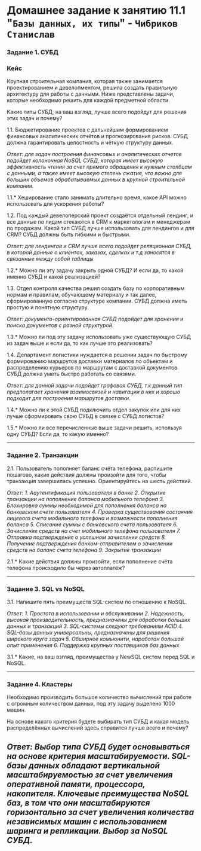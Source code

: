 # Домашнее задание к занятию 11.1 "`Базы данных, их типы`" - `Чибриков Станислав`

### Задание 1. СУБД

### Кейс
Крупная строительная компания, которая также занимается проектированием и девелопментом, решила создать правильную архитектуру для работы с данными. Ниже представлены задачи, которые необходимо решить для каждой предметной области.

Какие типы СУБД, на ваш взгляд, лучше всего подойдут для решения этих задач и почему?

1.1. Бюджетирование проектов с дальнейшим формированием финансовых аналитических отчётов и прогнозирования рисков. СУБД должна гарантировать целостность и чёткую структуру данных.

*Ответ: для задач построения финансовых и аналитических отчетов подойдет колоночная NoSQL СУБД, которая имеет высокую эффективность чтения за счет прямого обращения к нужным столбцам с данными, а также имеет высокую степень сжатия, что важно для больших объемов обрабатываемых данных в крупной строительной компании.*

1.1.* Хеширование стало занимать длительно время, какое API можно использовать для ускорения работы?

1.2. Под каждый девелоперский проект создаётся отдельный лендинг, и все данные по лидам стекаются в CRM к маркетологам и менеджерам по продажам. Какой тип СУБД лучше использовать для лендингов и для CRM? СУБД должны быть гибкими и быстрыми.

*Ответ: для лендингов и CRM лучше всего подойдет реляционная СУБД, в которой данные о клиентах, заказах, сделках и т.д заносятся в связанные между собой таблицы*

1.2.* Можно ли эту задачу закрыть одной СУБД? И если да, то какой именно СУБД и какой реализацией?

1.3. Отдел контроля качества решил создать базу по корпоративным нормам и правилам, обучающему материалу и так далее, сформированную согласно структуре компании. СУБД должна иметь простую и понятную структуру.

*Ответ: документо-ориентированная СУБД подойдет для хранения и поиска документов с разной структурой.*

1.3.* Можно ли под эту задачу использовать уже существующую СУБД из задач выше и если да, то как лучше это реализовать?

1.4. Департамент логистики нуждается в решении задач по быстрому формированию маршрутов доставки материалов по объектам и распределению курьеров по маршрутам с доставкой документов. СУБД должна уметь быстро работать со связями.

*Ответ: для данной задачи подойдет графовая СУБД, т.к данный тип предполагает хранения взаимосвязей и навигации в них и хорошо подходит для построения маршрутов доставки.*

1.4.* Можно ли к этой СУБД подключить отдел закупок или для них лучше сформировать свою СУБД в связке с СУБД логистов?

1.5.* Можно ли все перечисленные выше задачи решить, используя одну СУБД? Если да, то какую именно?

---

### Задание 2. Транзакции

2.1. Пользователь пополняет баланс счёта телефона, распишите пошагово, какие действия должны произойти для того, чтобы транзакция завершилась успешно. Ориентируйтесь на шесть действий.

*Ответ:*
*1. Ааутентификация пользователя в банке*
*2. Открытие транзакции на пополнение баланса мобильного телефона*
*3. Блокировка суммы необходимой для пополнения баланса на банковском счете пользователя*
*4. Проверка существования состояния лицевого счета мобильного телефона и возможности пополнения баланса*
*5. Списание суммы с банковского счета пользователя*
*6. Зачисление средств на счет мобильного телефона пользователя*
*7. Отправка подтверждения о успешном зачислении средств*
*8. Получение подтверждения банком-отправителем о зачислении средств на баланс счета телефона*
*9. Закрытие транзакции*

2.1.* Какие действия должны произойти, если пополнение счёта телефона происходило бы через автоплатёж?

---

### Задание 3. SQL vs NoSQL

3.1. Напишите пять преимуществ SQL-систем по отношению к NoSQL.

*Ответ:*
*1. Простота в использовании и обслуживании*
*2. Надежность, высокая производительность, предназначены для обработки больших данных и транзакций*
*3. SQL-системы следуют требованиям ACID*
*4. SQL-базы данных универсальны, предназначены для решения широкого круга задач*
*5. Обширное комьюнити, наработан большой опыт применения*
*6. Поддержка крупных поставщиков баз данных*

3.1.* Какие, на ваш взгляд, преимущества у NewSQL систем перед SQL и NoSQL.

---

### Задание 4. Кластеры

Необходимо производить большое количество вычислений при работе с огромным количеством данных, под эту задачу выделено 1000 машин.

На основе какого критерия будете выбирать тип СУБД и какая модель распределённых вычислений здесь справится лучше всего и почему?

*Ответ: Выбор типа СУБД будет основываться на основе критерия масштабируемости. SQL-базы данных обладают вертикальной масштабируемостью за счет увеличения оперативной памяти, процессора, накопителя. Ключевые преимущества NoSQL баз, в том что они масштабируются горизонтально за счет увеличения количества независимых машин с использованием шаринга и репликации. Выбор за NoSQL СУБД.*
---

